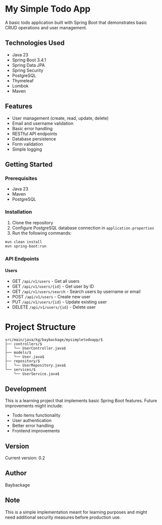 # My Simple Todo App

A basic todo application built with Spring Boot that demonstrates basic CRUD operations and user management.

## Technologies Used
- Java 23
- Spring Boot 3.4.1
- Spring Data JPA
- Spring Security
- PostgreSQL
- Thymeleaf
- Lombok
- Maven

## Features
- User management (create, read, update, delete)
- Email and username validation
- Basic error handling
- RESTful API endpoints
- Database persistence
- Form validation
- Simple logging

## Getting Started

### Prerequisites
- Java 23
- Maven
- PostgreSQL

### Installation
1. Clone the repository
2. Configure PostgreSQL database connection in `application.properties`
3. Run the following commands:
```bash
mvn clean install
mvn spring-boot:run
```

### API Endpoints

#### Users
- GET `/api/v1/users` - Get all users
- GET `/api/v1/users/{id}` - Get user by ID
- GET `/api/v1/users/search` - Search users by username or email
- POST `/api/v1/users` - Create new user
- PUT `/api/v1/users/{id}` - Update existing user
- DELETE `/api/v1/users/{id}` - Delete user

# Project Structure

```
src/main/java/kg/baybackage/mysimpletodoapp/$
├── controllers/$
│   └── UserController.java$
├── models/$
│   └── User.java$
├── repository/$
│   └── UserRepository.java$
└── services/$
    └── UserService.java$
```

## Development

This is a learning project that implements basic Spring Boot features. Future improvements might include:
- Todo items functionality
- User authentication
- Better error handling
- Frontend improvements

## Version
Current version: 0.2

## Author
Baybackage

## Note
This is a simple implementation meant for learning purposes and might need additional security measures before production use.
